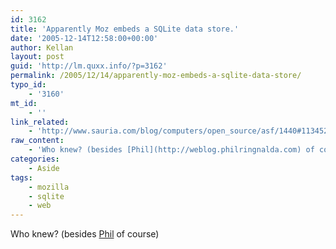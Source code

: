```yaml
---
id: 3162
title: 'Apparently Moz embeds a SQLite data store.'
date: '2005-12-14T12:58:00+00:00'
author: Kellan
layout: post
guid: 'http://lm.quxx.info/?p=3162'
permalink: /2005/12/14/apparently-moz-embeds-a-sqlite-data-store/
typo_id:
    - '3160'
mt_id:
    - ''
link_related:
    - 'http://www.sauria.com/blog/computers/open_source/asf/1440#1134520345.71'
raw_content:
    - 'Who knew? (besides [Phil](http://weblog.philringnalda.com) of course)'
categories:
    - Aside
tags:
    - mozilla
    - sqlite
    - web
---
```


Who knew? (besides [Phil](http://weblog.philringnalda.com) of course)